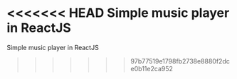 <<<<<<< HEAD
Simple music player in ReactJS
=======
Simple music player in ReactJS

>>>>>>> 97b77519e1798fb2738e8880f2dce0b11e2ca952
